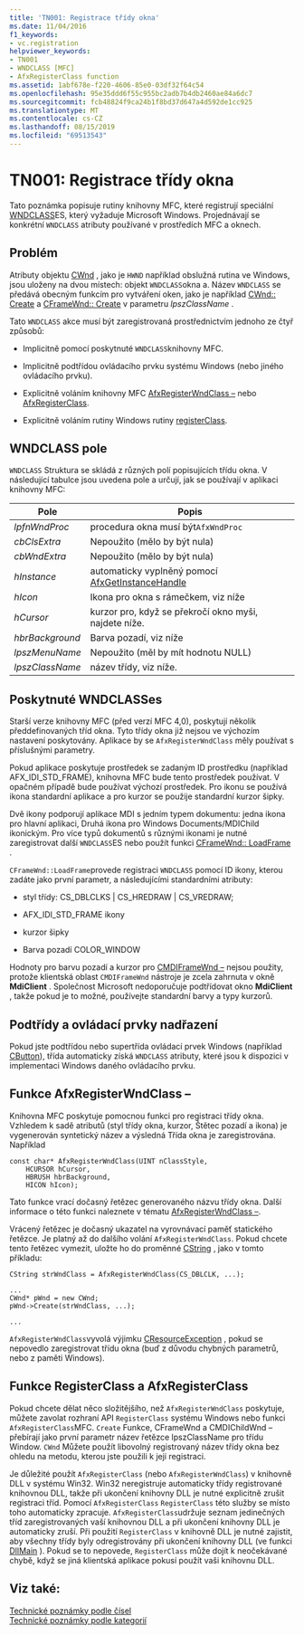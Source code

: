 ```yaml
---
title: 'TN001: Registrace třídy okna'
ms.date: 11/04/2016
f1_keywords:
- vc.registration
helpviewer_keywords:
- TN001
- WNDCLASS [MFC]
- AfxRegisterClass function
ms.assetid: 1abf678e-f220-4606-85e0-03df32f64c54
ms.openlocfilehash: 95e35ddd6f55c955bc2adb7b4db2460ae84a6dc7
ms.sourcegitcommit: fcb48824f9ca24b1f8bd37d647a4d592de1cc925
ms.translationtype: MT
ms.contentlocale: cs-CZ
ms.lasthandoff: 08/15/2019
ms.locfileid: "69513543"
---
```

# <a name="tn001-window-class-registration"></a>TN001: Registrace třídy okna

Tato poznámka popisuje rutiny knihovny MFC, které registrují speciální [WNDCLASS](/windows/win32/api/winuser/ns-winuser-wndclassw)ES, který vyžaduje Microsoft Windows. Projednávají se konkrétní `WNDCLASS` atributy používané v prostředích MFC a oknech.

## <a name="the-problem"></a>Problém

Atributy objektu [CWnd](../mfc/reference/cwnd-class.md) , jako je `HWND` například obslužná rutina ve Windows, jsou uloženy na dvou místech: objekt `WNDCLASS`okna a. Název `WNDCLASS` se předává obecným funkcím pro vytváření oken, jako je například [CWnd:: Create](../mfc/reference/cwnd-class.md#create) a [CFrameWnd:: Create](../mfc/reference/cframewnd-class.md#create) v parametru *lpszClassName* .

Tato `WNDCLASS` akce musí být zaregistrovaná prostřednictvím jednoho ze čtyř způsobů:

- Implicitně pomocí poskytnuté `WNDCLASS`knihovny MFC.

- Implicitně podtřídou ovládacího prvku systému Windows (nebo jiného ovládacího prvku).

- Explicitně voláním knihovny MFC [AfxRegisterWndClass –](../mfc/reference/application-information-and-management.md#afxregisterwndclass) nebo [AfxRegisterClass](../mfc/reference/application-information-and-management.md#afxregisterclass).

- Explicitně voláním rutiny Windows rutiny [registerClass](/windows/win32/api/winuser/nf-winuser-registerclassw).

## <a name="wndclass-fields"></a>WNDCLASS pole

`WNDCLASS` Struktura se skládá z různých polí popisujících třídu okna. V následující tabulce jsou uvedena pole a určují, jak se používají v aplikaci knihovny MFC:

|Pole|Popis|
|-----------|-----------------|
|*lpfnWndProc*|procedura okna musí být`AfxWndProc`|
|*cbClsExtra*|Nepoužito (mělo by být nula)|
|*cbWndExtra*|Nepoužito (mělo by být nula)|
|*hInstance*|automaticky vyplněný pomocí [AfxGetInstanceHandle](../mfc/reference/application-information-and-management.md#afxgetinstancehandle)|
|*hIcon*|Ikona pro okna s rámečkem, viz níže|
|*hCursor*|kurzor pro, když se překročí okno myši, najdete níže.|
|*hbrBackground*|Barva pozadí, viz níže|
|*lpszMenuName*|Nepoužito (měl by mít hodnotu NULL)|
|*lpszClassName*|název třídy, viz níže.|

## <a name="provided-wndclasses"></a>Poskytnuté WNDCLASSes

Starší verze knihovny MFC (před verzí MFC 4,0), poskytují několik předdefinovaných tříd okna. Tyto třídy okna již nejsou ve výchozím nastavení poskytovány. Aplikace by se `AfxRegisterWndClass` měly používat s příslušnými parametry.

Pokud aplikace poskytuje prostředek se zadaným ID prostředku (například AFX_IDI_STD_FRAME), knihovna MFC bude tento prostředek používat. V opačném případě bude používat výchozí prostředek. Pro ikonu se používá ikona standardní aplikace a pro kurzor se použije standardní kurzor šipky.

Dvě ikony podporují aplikace MDI s jedním typem dokumentu: jedna ikona pro hlavní aplikaci, Druhá ikona pro Windows Documents/MDIChild ikonickým. Pro více typů dokumentů s různými ikonami je nutné zaregistrovat další `WNDCLASS`ES nebo použít funkci [CFrameWnd:: LoadFrame](../mfc/reference/cframewnd-class.md#loadframe) .

`CFrameWnd::LoadFrame`provede registraci `WNDCLASS` pomocí ID ikony, kterou zadáte jako první parametr, a následujícími standardními atributy:

- styl třídy: CS_DBLCLKS &#124; CS_HREDRAW &#124; CS_VREDRAW;

- AFX_IDI_STD_FRAME ikony

- kurzor šipky

- Barva pozadí COLOR_WINDOW

Hodnoty pro barvu pozadí a kurzor pro [CMDIFrameWnd –](../mfc/reference/cmdiframewnd-class.md) nejsou použity, protože klientská oblast `CMDIFrameWnd` nástroje je zcela zahrnuta v okně **MdiClient** . Společnost Microsoft nedoporučuje podtřídovat okno **MdiClient** , takže pokud je to možné, používejte standardní barvy a typy kurzorů.

## <a name="subclassing-and-superclassing-controls"></a>Podtřídy a ovládací prvky nadřazení

Pokud jste podtřídou nebo supertřída ovládací prvek Windows (například [CButton](../mfc/reference/cbutton-class.md)), třída automaticky získá `WNDCLASS` atributy, které jsou k dispozici v implementaci Windows daného ovládacího prvku.

## <a name="the-afxregisterwndclass-function"></a>Funkce AfxRegisterWndClass –

Knihovna MFC poskytuje pomocnou funkci pro registraci třídy okna. Vzhledem k sadě atributů (styl třídy okna, kurzor, Štětec pozadí a ikona) je vygenerován syntetický název a výsledná Třída okna je zaregistrována. Například

```
const char* AfxRegisterWndClass(UINT nClassStyle,
    HCURSOR hCursor,
    HBRUSH hbrBackground,
    HICON hIcon);
```

Tato funkce vrací dočasný řetězec generovaného názvu třídy okna. Další informace o této funkci naleznete v tématu [AfxRegisterWndClass –](../mfc/reference/application-information-and-management.md#afxregisterwndclass).

Vrácený řetězec je dočasný ukazatel na vyrovnávací paměť statického řetězce. Je platný až do dalšího volání `AfxRegisterWndClass`. Pokud chcete tento řetězec vymezit, uložte ho do proměnné [CString](../atl-mfc-shared/using-cstring.md) , jako v tomto příkladu:

```
CString strWndClass = AfxRegisterWndClass(CS_DBLCLK, ...);

...
CWnd* pWnd = new CWnd;
pWnd->Create(strWndClass, ...);

...
```

`AfxRegisterWndClass`vyvolá výjimku [CResourceException](../mfc/reference/cresourceexception-class.md) , pokud se nepovedlo zaregistrovat třídu okna (buď z důvodu chybných parametrů, nebo z paměti Windows).

## <a name="the-registerclass-and-afxregisterclass-functions"></a>Funkce RegisterClass a AfxRegisterClass

Pokud chcete dělat něco složitějšího, než `AfxRegisterWndClass` poskytuje, můžete zavolat rozhraní API `RegisterClass` systému Windows nebo funkci `AfxRegisterClass`MFC. [](../mfc/reference/cmdichildwnd-class.md) `Create` [](../mfc/reference/cframewnd-class.md) Funkce, CFrameWnd a CMDIChildWnd – přebírají jako první parametr název řetězce lpszClassName pro třídu Window. `CWnd` Můžete použít libovolný registrovaný název třídy okna bez ohledu na metodu, kterou jste použili k její registraci.

Je důležité použít `AfxRegisterClass` (nebo `AfxRegisterWndClass`) v knihovně DLL v systému Win32. Win32 neregistruje automaticky třídy registrované knihovnou DLL, takže při ukončení knihovny DLL je nutné explicitně zrušit registraci tříd. Pomocí `AfxRegisterClass` `RegisterClass` této služby se místo toho automaticky zpracuje. `AfxRegisterClass`udržuje seznam jedinečných tříd zaregistrovaných vaší knihovnou DLL a při ukončení knihovny DLL je automaticky zruší. Při použití `RegisterClass` v knihovně DLL je nutné zajistit, aby všechny třídy byly odregistrovány při ukončení knihovny DLL (ve funkci [DllMain](/windows/win32/Dlls/dllmain) ). Pokud se to nepovede, `RegisterClass` může dojít k neočekávané chybě, když se jiná klientská aplikace pokusí použít vaši knihovnu DLL.

## <a name="see-also"></a>Viz také:

[Technické poznámky podle čísel](../mfc/technical-notes-by-number.md)<br/>
[Technické poznámky podle kategorií](../mfc/technical-notes-by-category.md)
